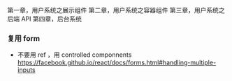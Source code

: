 第一章，用户系统之展示组件
第二章，用户系统之容器组件
第三章，用户系统之后端 API
第四章，后台系统

### 复用 form

- 不要用 ref ，用 controlled componnents
https://facebook.github.io/react/docs/forms.html#handling-multiple-inputs
